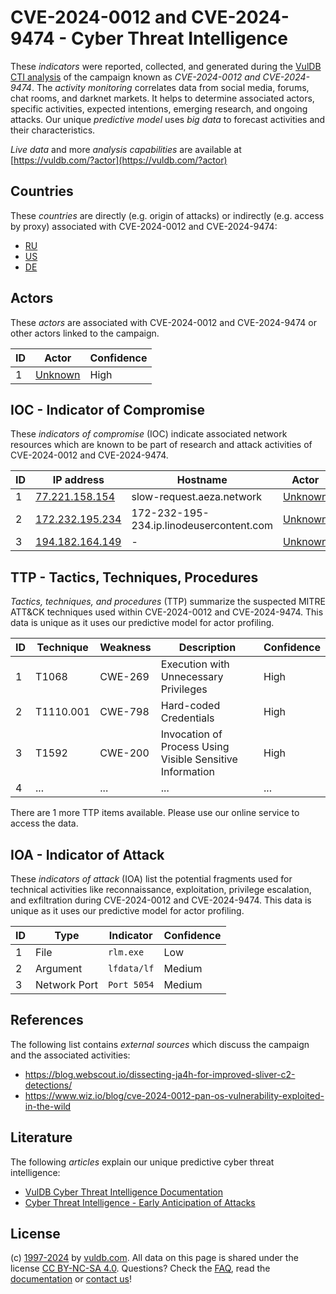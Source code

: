 # CVE-2024-0012 and CVE-2024-9474 - Cyber Threat Intelligence

These _indicators_ were reported, collected, and generated during the [VulDB CTI analysis](https://vuldb.com/?kb.cti) of the campaign known as _CVE-2024-0012 and CVE-2024-9474_. The _activity monitoring_ correlates data from social media, forums, chat rooms, and darknet markets. It helps to determine associated actors, specific activities, expected intentions, emerging research, and ongoing attacks. Our unique _predictive model_ uses _big data_ to forecast activities and their characteristics.

_Live data_ and more _analysis capabilities_ are available at [https://vuldb.com/?actor](https://vuldb.com/?actor)

## Countries

These _countries_ are directly (e.g. origin of attacks) or indirectly (e.g. access by proxy) associated with CVE-2024-0012 and CVE-2024-9474:

* [RU](https://vuldb.com/?country.ru)
* [US](https://vuldb.com/?country.us)
* [DE](https://vuldb.com/?country.de)

## Actors

These _actors_ are associated with CVE-2024-0012 and CVE-2024-9474 or other actors linked to the campaign.

ID | Actor | Confidence
-- | ----- | ----------
1 | [Unknown](https://vuldb.com/?actor.unknown) | High

## IOC - Indicator of Compromise

These _indicators of compromise_ (IOC) indicate associated network resources which are known to be part of research and attack activities of CVE-2024-0012 and CVE-2024-9474.

ID | IP address | Hostname | Actor | Confidence
-- | ---------- | -------- | ----- | ----------
1 | [77.221.158.154](https://vuldb.com/?ip.77.221.158.154) | slow-request.aeza.network | [Unknown](https://vuldb.com/?actor.unknown) | High
2 | [172.232.195.234](https://vuldb.com/?ip.172.232.195.234) | 172-232-195-234.ip.linodeusercontent.com | [Unknown](https://vuldb.com/?actor.unknown) | High
3 | [194.182.164.149](https://vuldb.com/?ip.194.182.164.149) | - | [Unknown](https://vuldb.com/?actor.unknown) | High

## TTP - Tactics, Techniques, Procedures

_Tactics, techniques, and procedures_ (TTP) summarize the suspected MITRE ATT&CK techniques used within CVE-2024-0012 and CVE-2024-9474. This data is unique as it uses our predictive model for actor profiling.

ID | Technique | Weakness | Description | Confidence
-- | --------- | -------- | ----------- | ----------
1 | T1068 | CWE-269 | Execution with Unnecessary Privileges | High
2 | T1110.001 | CWE-798 | Hard-coded Credentials | High
3 | T1592 | CWE-200 | Invocation of Process Using Visible Sensitive Information | High
4 | ... | ... | ... | ...

There are 1 more TTP items available. Please use our online service to access the data.

## IOA - Indicator of Attack

These _indicators of attack_ (IOA) list the potential fragments used for technical activities like reconnaissance, exploitation, privilege escalation, and exfiltration during CVE-2024-0012 and CVE-2024-9474. This data is unique as it uses our predictive model for actor profiling.

ID | Type | Indicator | Confidence
-- | ---- | --------- | ----------
1 | File | `rlm.exe` | Low
2 | Argument | `lfdata/lf` | Medium
3 | Network Port | `Port 5054` | Medium

## References

The following list contains _external sources_ which discuss the campaign and the associated activities:

* https://blog.webscout.io/dissecting-ja4h-for-improved-sliver-c2-detections/
* https://www.wiz.io/blog/cve-2024-0012-pan-os-vulnerability-exploited-in-the-wild

## Literature

The following _articles_ explain our unique predictive cyber threat intelligence:

* [VulDB Cyber Threat Intelligence Documentation](https://vuldb.com/?kb.cti)
* [Cyber Threat Intelligence - Early Anticipation of Attacks](https://www.scip.ch/en/?labs.20201022)

## License

(c) [1997-2024](https://vuldb.com/?kb.changelog) by [vuldb.com](https://vuldb.com/?kb.about). All data on this page is shared under the license [CC BY-NC-SA 4.0](https://creativecommons.org/licenses/by-nc-sa/4.0/). Questions? Check the [FAQ](https://vuldb.com/?kb.faq), read the [documentation](https://vuldb.com/?kb) or [contact us](https://vuldb.com/?contact)!
